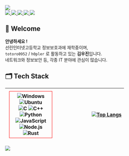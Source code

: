 
<!--
# d0razi's Archive <a href="https://d0razi.notion.site/d0razi-s-Notion-b142c35828bd463088e6f7a33eba3db8" target='_blank'><img src="https://img.shields.io/badge/BLOG-FFFFFF?style=flat-square&logo=Notion&logoColor=000000"/></a>

**d0razi/d0razi** is a ✨ _special_ ✨ repository because its `README.md` (this file) appears on your GitHub profile.

Here are some ideas to get you started:

- 🔭 I’m currently working on ...
- 🌱 I’m currently learning ...
- 👯 I’m looking to collaborate on ...
- 🤔 I’m looking for help with ...
- 💬 Ask me about ...
- 📫 How to reach me: ...
- 😄 Pronouns: ...
- ⚡ Fun fact: ...
![d0razi's GitHub stats](https://github-readme-stats.vercel.app/api?username=d0razi&show_icons=true&theme=dark)
---
-->


<img src="https://capsule-render.vercel.app/api?type=waving&color=0:4D55FF,49:E6B0FF,100:FFB8FF&height=250&section=header&text=👻Woojin%20Kim👻&fontSize=80&fontColor=FFF4FF&fontAlignY=40&animation=twinkling&desc=h0pler&descAlign=72"/>

<div>
    <a href="https://github.com/h0pler">    
    <img src="https://img.shields.io/badge/Github-5F5F5F?style=flat-square&logo=Github&logoColor=white"/>
    </a>
    <a href="https://h0pler.tistory.com">
        <img src="https://img.shields.io/badge/Tistory-EB531F?style=flat-square&logo=Tistory&logoColor=white"/>
    </a>
    <a href="https://www.instagram.com/dword_ptr_ds">
        <img src="https://img.shields.io/badge/Instagram-E4405F?style=flat-square&logo=Instagram&logoColor=white"/>
    </a>
    <a href="https://t.me/kwj0952">
        <img src="https://img.shields.io/badge/Telegram-26A5E4?style=flat-square&logo=Telegram&logoColor=white"/>
    </a>
    <a href="mailto:kimwoojinside2+github@gmail.com">
        <img src="https://img.shields.io/badge/Gmail-EA4335?style=flat-square&logo=Gmail&logoColor=white"/>
    </a>
</div>

## 👋 Welcome
**안녕하세요 !** <br>
선린인터넷고등학교 정보보호과에 재학중이며, <br>
`totoro0952` / `h0pler` 로 활동하고 있는 **김우진**입니다. <br>
네트워크와 정보보안 등, 각종 IT 분야에 관심이 많습니다. <br>

## 🗂️ Tech Stack

| <div align="center" style="display: flex;">    <div style="display: inline; width: 50%; height: fit-content; margin: 5px; padding: 5px; border: 1px solid red">        <img src="https://img.shields.io/badge/Windows-0078D6?style=for-the-badge&logo=windows&logoColor=white"  alt="Windows">        <img src="https://img.shields.io/badge/Ubuntu-E95420?style=for-the-badge&logo=ubuntu&logoColor=white" alt="Ubuntu">    <br>        <img src="https://img.shields.io/badge/C-00599C?style=for-the-badge&logo=c&logoColor=white"  alt="C">        <img src="https://img.shields.io/badge/C%2B%2B-00599C?style=for-the-badge&logo=c%2B%2B&logoColor=white"  alt="C++">        <img src="https://img.shields.io/badge/Python-3776AB?style=for-the-badge&logo=python&logoColor=white" alt="Python">    <br>        <img src="https://img.shields.io/badge/JavaScript-F7DF1E?style=for-the-badge&logo=JavaScript&logoColor=white" alt="JavaScript">        <img src="https://img.shields.io/badge/Node.js-43853D?style=for-the-badge&logo=node.js&logoColor=white" alt="Node.js">        <img src="https://img.shields.io/badge/Rust-000000?style=for-the-badge&logo=rust&logoColor=white" alt="Rust">    </div>    </div> | <a href="https://github.com/anuraghazra/github-readme-stats"> <img src="https://github-readme-stats.vercel.app/api/top-langs/?username=h0pler" alt="Top Langs"> </a> |
| ------------- | ------------- |




<img src="https://capsule-render.vercel.app/api?type=waving&color=0:4D55FF,49:E6B0FF,100:FFB8FF&eight=100&section=footer&desc=😁&descAlign=2&descAlignY=86&animation=blinking"/>
